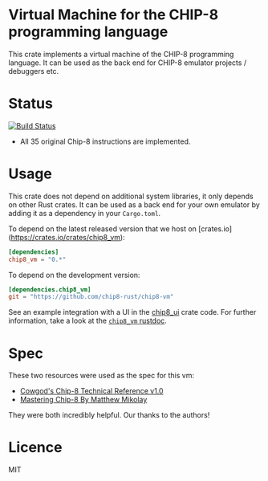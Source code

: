Virtual Machine for the CHIP-8 programming language
==
This crate implements a virtual machine of the CHIP-8 programming language. It
can be used as the back end for CHIP-8 emulator projects / debuggers etc.

Status
==
[![Build Status](https://travis-ci.org/chip8-rust/chip8-vm.svg?branch=master)](https://travis-ci.org/chip8-rust/chip8-vm)
* All 35 original Chip-8 instructions are implemented.

Usage
==
This crate does not depend on additional system libraries, it only depends on
other Rust crates.  It can be used as a back end for your own emulator by
adding it as a dependency in your `Cargo.toml`.

To depend on the latest released version that we host on [crates.io] (https://crates.io/crates/chip8_vm):

```toml
[dependencies]
chip8_vm = "0.*"
```

To depend on the development version:
```toml
[dependencies.chip8_vm]
git = "https://github.com/chip8-rust/chip8-vm"
```

See an example integration with a UI in the [chip8_ui](https://github.com/chip8-rust/chip8-ui/blob/master/src/main.rs) crate code.
For further information, take a look at the [`chip8_vm` rustdoc](https://chip8-rust.github.io/chip8-vm/chip8_vm).

Spec
==
These two resources were used as the spec for this vm:
* [Cowgod's Chip-8 Technical Reference v1.0](http://devernay.free.fr/hacks/chip8/C8TECH10.HTM)
* [Mastering Chip-8 By Matthew Mikolay](http://mattmik.com/chip8.html)

They were both incredibly helpful. Our thanks to the authors!

Licence
==
MIT
